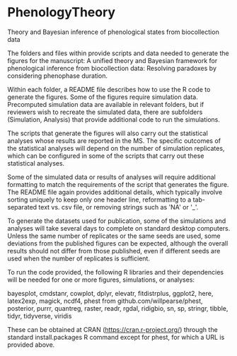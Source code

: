 # PhenologyTheory
Theory and Bayesian inference of phenological states from biocollection data

The folders and files within provide scripts and data needed to generate the figures for the manuscript: A unified theory and Bayesian framework for phenological inference from biocollection data:
Resolving paradoxes by considering phenophase duration. 

Within each folder, a README file describes how to use the R code to generate the figures. Some of the figures require simulation data. Precomputed simulation data are available in relevant folders, but if reviewers wish to recreate the simulated data, there are subfolders (Simulation, Analysis) that provide additional code to run the simulations.

The scripts that generate the figures will also carry out the statistical analyses whose results are reported in the MS. The specific outcomes of the statistical analyses will depend on the number of simulation replicates, which can be configured in some of the scripts that carry out these statistical analyses. 

Some of the simulated data or results of analyses will require additional formatting to match the requirements of the script that generates the figure. The README file again provides additional details, which typically involve sorting uniquely to keep only one header line, reformatting to a tab-separated text vs. csv file, or removing strings such as 'NA' or '_'.

To generate the datasets used for publication, some of the simulations and analyses will take several days to complete on standard desktop computers. Unless the same number of replicates or the same seeds are used, some deviations from the published figures can be expected, although the overall results should not differ from those published, even if different seeds are used when the number of replicates is sufficient. 

To run the code provided, the following R libraries and their dependencies will be needed for one or more figures, simulations, or analyses:

bayesplot,
cmdstanr,
cowplot,
dplyr,
elevatr,
fitdistrplus,
ggplot2,
here,
latex2exp,
magick,
ncdf4,
phest from github.com/willpearse/phest,
posterior,
purrr,
quantreg,
raster,
readr,
rgdal,
ridigbio,
sn,
sp,
stringr,
tibble,
tidyr,
tidyverse,
viridis

These can be obtained at CRAN (https://cran.r-project.org/) through the standard install.packages R command except for phest, for which a URL is provided above.


